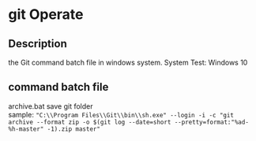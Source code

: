 # git Operate

## Description 
the Git command batch file in windows system.
System Test: Windows 10

## command batch file
archive.bat    save git folder <br>
sample:
`
"C:\\Program Files\\Git\\bin\\sh.exe" --login -i -c "git archive --format zip -o $(git log --date=short --pretty=format:"%ad-%h-master" -1).zip master"
`
